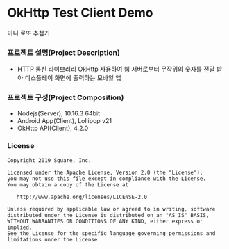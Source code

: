 # OkHttp Test Client Demo

미니 로또 추첨기


### 프로젝트 설명(Project Description)

- HTTP 통신 라이브러리 OkHttp 사용하여 웹 서버로부터 무작위의 숫자를 전달 받아 디스플레이 화면에 출력하는 모바일 앱

### 프로젝트 구성(Project Composition)

- Nodejs(Server), 10.16.3 64bit
- Android App(Client), Lollipop v21
- OkHttp API(Client), 4.2.0

### License
```
Copyright 2019 Square, Inc.

Licensed under the Apache License, Version 2.0 (the "License");
you may not use this file except in compliance with the License.
You may obtain a copy of the License at

   http://www.apache.org/licenses/LICENSE-2.0

Unless required by applicable law or agreed to in writing, software
distributed under the License is distributed on an "AS IS" BASIS,
WITHOUT WARRANTIES OR CONDITIONS OF ANY KIND, either express or implied.
See the License for the specific language governing permissions and
limitations under the License.
